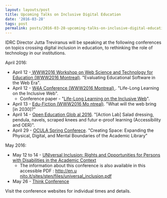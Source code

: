 ```yaml
---
layout: layouts/post
title: Upcoming Talks on Inclusive Digital Education
date: '2016-03-28'
tags: post
permalink: posts/2016-03-28-upcoming-talks-on-inclusive-digital-education.html
---
```

<p>IDRC Director Jutta Treviranus will be speaking at the following conferences
 on topics crossing digital inclusion in education, to rethinking the role of technology
  in our institutions.</p>
<p>April 2016:</p>
<ul>
<li>April 12 -<a href="https://events.keep.edu.hk/webed/2016/"> WWW2016 Workshop on
 Web Science and Technology for Education (WWW2016 Montreal)</a>. "Evaluating Educational
  Software in the Web Era".</li>
<li>April 12 - <a href="http://www.w4a.info/2016/">W4A Conference (WWW2016 Montreal)
</a>. "Life-Long Learning on the Inclusive Web".
<ul>
<li>Conference paper - "<a href="http://inclusivedesign.ca/wp-content/uploads/2016/03
/Treviranus-Web4All-Paper_accessible-PDF.pdf">Life-Long Learning on the Inclusive Web</a>".</li>
</ul>
</li>
<li>April 13 - <a href="http://www.teluq.ca/edu-fiction2030/">Edu-Fiction (WWW2016 Mo
ntreal)</a>. "What will the web bring [in 2030]?"</li>
<li>April 14 - <a href="http://conference.oeconsortium.org/2016/">Open Education Glob
al 2016</a>. "[Action Lab] Salad dressing, pendula, navels, scraped knees and futur
e-proof learning (Accessibility and OER)".</li>
<li>April 29 - <a href="https://oculaspring.wordpress.com/">OCULA Spring Conferece</a>.
 "Creating Space: Expanding the Physical, Digital, and Mental Boundaries of the Academic
  Library"</li>
</ul>
<p>May 2016:</p>
<ul>
<li>May 12 to 14 - <a href="https://www.unito.it/gallerie/universal-inclusion-rights-an
d-opportunities-persons-disabilities-academic-context">UNIversal Inclusion: Rights and
Opportunities for Persons with Disabilities in the Academic Context</a>
<ul>
<li>The information about this conference is also available in this accessible PDF
: <a href="http://en.unito.it/sites/sten/files/universal_inclusion.pdf">http://en.u
nito.it/sites/sten/files/universal_inclusion.pdf</a></li>
</ul>
</li>
<li>May 26 - <a href="http://www.thinkconference.ca/">Think Conference</a></li>
</ul>
<p>Visit the conference websites for individual times and details.</p>

